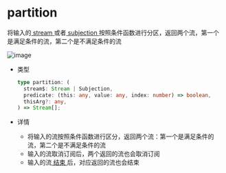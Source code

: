 # partition

将输入的[ stream ](/cn/api/index#stream)或者[ subjection ](/cn/api/index#subjection)按照条件函数进行分区，返回两个流，第一个是满足条件的流，第二个是不满足条件的流

![image](/partition.drawio.svg)

- 类型

  ```typescript
  type partition: (
    stream$: Stream | Subjection,
    predicate: (this: any, value: any, index: number) => boolean,
    thisArg?: any,
  ) => Stream[];
  ```

- 详情

  - 将输入的流按照条件函数进行区分，返回两个流：第一个是满足条件的流，第二个是不满足条件的流
  - 输入的流取消订阅后，两个返回的流也会取消订阅
  - 输入的流[ 结束 ](/cn/guide/base#结束)后，对应返回的流也会结束
